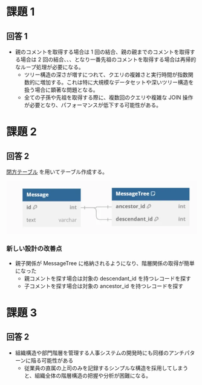 # 課題 1

## 回答 1

- 親のコメントを取得する場合は 1 回の結合、親の親までのコメントを取得する場合は 2 回の結合、、、となり一番先祖のコメントを取得する場合は再帰的なループ処理が必要になる。
    - ツリー構造の深さが増すにつれて、クエリの複雑さと実行時間が指数関数的に増加する。これは特に大規模なデータセットや深いツリー構造を扱う場合に顕著な問題となる。
    - 全ての子孫や先祖を取得する際に、複数回のクエリや複雑な JOIN 操作が必要となり、パフォーマンスが低下する可能性がある。

# 課題 2

## 回答 2

[閉方テーブル](https://github.com/kmishima16/praha/blob/main/db_modeling_3/%E8%AA%B2%E9%A1%8C1/%E8%A7%A3%E7%AD%94.md#%E9%96%89%E6%96%B9%E3%83%86%E3%83%BC%E3%83%96%E3%83%AB%E3%81%AE%E4%BD%9C%E6%88%90%E3%83%AB%E3%83%BC%E3%83%AB) を用いてテーブル作成する。

![](attachments/Pasted%20image%2020250413134108.png)

### 新しい設計の改善点

- 親子関係が MessageTree に格納されるようになり、階層関係の取得が簡単になった
    - 親コメントを探す場合は対象の descendant_id を持つレコードを探す
    - 子コメントを探す場合は対象の ancestor_id を持つレコードを探す

# 課題 3

## 回答 2

- 組織構造や部門階層を管理する人事システムの開発時にも同様のアンチパターンに陥る可能性がある
    - 従業員の直属の上司のみを記録するシンプルな構造を採用してしまうと、組織全体の階層構造の把握や分析が困難になる。